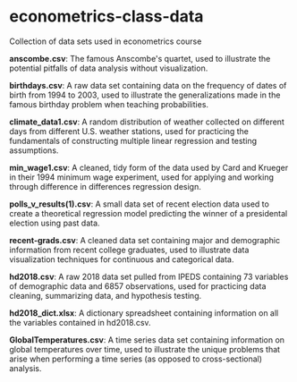 # econometrics-class-data
Collection of data sets used in econometrics course

**anscombe.csv**: The famous Anscombe's quartet, used to illustrate the potential pitfalls of data analysis without visualization.

**birthdays.csv**: A raw data set containing data on the frequency of dates of birth from 1994 to 2003, used to illustrate the generalizations made in the famous birthday problem when teaching probabilities.

**climate_data1.csv**: A random distribution of weather collected on different days from different U.S. weather stations, used for practicing the fundamentals of constructing multiple linear regression and testing assumptions.

**min_wage1.csv**: A cleaned, tidy form of the data used by Card and Krueger in their 1994 minimum wage experiment, used for applying and working through difference in differences regression design.

**polls_v_results(1).csv**: A small data set of recent election data used to create a theoretical regression model predicting the winner of a presidental election using past data.

**recent-grads.csv**: A cleaned data set containing major and demographic information from recent college graduates, used to illustrate data visualization techniques for continuous and categorical data.

**hd2018.csv**: A raw 2018 data set pulled from IPEDS containing 73 variables of demographic data and 6857 observations, used for practicing data cleaning, summarizing data, and hypothesis testing.

**hd2018_dict.xlsx**: A dictionary spreadsheet containing information on all the variables contained in hd2018.csv.

**GlobalTemperatures.csv**: A time series data set containing information on global temperatures over time, used to illustrate the unique problems that arise when performing a time series (as opposed to cross-sectional) analysis.
